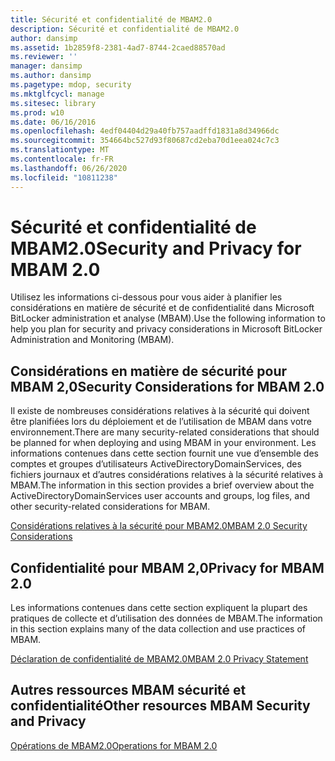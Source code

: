 ```yaml
---
title: Sécurité et confidentialité de MBAM2.0
description: Sécurité et confidentialité de MBAM2.0
author: dansimp
ms.assetid: 1b2859f8-2381-4ad7-8744-2caed88570ad
ms.reviewer: ''
manager: dansimp
ms.author: dansimp
ms.pagetype: mdop, security
ms.mktglfcycl: manage
ms.sitesec: library
ms.prod: w10
ms.date: 06/16/2016
ms.openlocfilehash: 4edf04404d29a40fb757aadffd1831a8d34966dc
ms.sourcegitcommit: 354664bc527d93f80687cd2eba70d1eea024c7c3
ms.translationtype: MT
ms.contentlocale: fr-FR
ms.lasthandoff: 06/26/2020
ms.locfileid: "10811238"
---
```

# <span data-ttu-id="a13a3-103">Sécurité et confidentialité de MBAM2.0</span><span class="sxs-lookup"><span data-stu-id="a13a3-103">Security and Privacy for MBAM 2.0</span></span>


<span data-ttu-id="a13a3-104">Utilisez les informations ci-dessous pour vous aider à planifier les considérations en matière de sécurité et de confidentialité dans Microsoft BitLocker administration et analyse (MBAM).</span><span class="sxs-lookup"><span data-stu-id="a13a3-104">Use the following information to help you plan for security and privacy considerations in Microsoft BitLocker Administration and Monitoring (MBAM).</span></span>

## <span data-ttu-id="a13a3-105">Considérations en matière de sécurité pour MBAM 2,0</span><span class="sxs-lookup"><span data-stu-id="a13a3-105">Security Considerations for MBAM 2.0</span></span>


<span data-ttu-id="a13a3-106">Il existe de nombreuses considérations relatives à la sécurité qui doivent être planifiées lors du déploiement et de l’utilisation de MBAM dans votre environnement.</span><span class="sxs-lookup"><span data-stu-id="a13a3-106">There are many security-related considerations that should be planned for when deploying and using MBAM in your environment.</span></span> <span data-ttu-id="a13a3-107">Les informations contenues dans cette section fournit une vue d’ensemble des comptes et groupes d’utilisateurs ActiveDirectoryDomainServices, des fichiers journaux et d’autres considérations relatives à la sécurité relatives à MBAM.</span><span class="sxs-lookup"><span data-stu-id="a13a3-107">The information in this section provides a brief overview about the ActiveDirectoryDomainServices user accounts and groups, log files, and other security-related considerations for MBAM.</span></span>

[<span data-ttu-id="a13a3-108">Considérations relatives à la sécurité pour MBAM2.0</span><span class="sxs-lookup"><span data-stu-id="a13a3-108">MBAM 2.0 Security Considerations</span></span>](mbam-20-security-considerations-mbam-2.md)

## <span data-ttu-id="a13a3-109">Confidentialité pour MBAM 2,0</span><span class="sxs-lookup"><span data-stu-id="a13a3-109">Privacy for MBAM 2.0</span></span>


<span data-ttu-id="a13a3-110">Les informations contenues dans cette section expliquent la plupart des pratiques de collecte et d’utilisation des données de MBAM.</span><span class="sxs-lookup"><span data-stu-id="a13a3-110">The information in this section explains many of the data collection and use practices of MBAM.</span></span>

[<span data-ttu-id="a13a3-111">Déclaration de confidentialité de MBAM2.0</span><span class="sxs-lookup"><span data-stu-id="a13a3-111">MBAM 2.0 Privacy Statement</span></span>](mbam-20-privacy-statement-mbam-2.md)

## <span data-ttu-id="a13a3-112">Autres ressources MBAM sécurité et confidentialité</span><span class="sxs-lookup"><span data-stu-id="a13a3-112">Other resources MBAM Security and Privacy</span></span>


[<span data-ttu-id="a13a3-113">Opérations de MBAM2.0</span><span class="sxs-lookup"><span data-stu-id="a13a3-113">Operations for MBAM 2.0</span></span>](operations-for-mbam-20-mbam-2.md)

 

 





